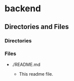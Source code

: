 # backend

## Directories and Files

### Directories

### Files

- ./README.md

  - This readme file.

